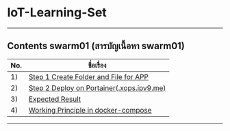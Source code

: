 # IoT-Learning-Set
______________________________________________________
Contents swarm01 (สารบัญเนื้อหา swarm01)
-----------------
No. |ชื่อเรื่อง|
----- |----- |
1)|[Step 1 Create Folder and File for APP](https://github.com/phisic1714/IoT-Learning-Set/blob/main/%E0%B8%9A%E0%B8%97%E0%B8%97%E0%B8%B5%E0%B9%88%201)|
2)|[Step 2 Deploy on Portainer(.xops.ipv9.me)](https://github.com/keta410/swarm01#step-2-deploy-on-portainerxopsipv9me)|
3)|[Expected Result](https://github.com/keta410/swarm01#expected-result)|
4)|[Working Principle in docker-compose](https://github.com/keta410/swarm01#working-principle-in-docker-compose)|
______________________________________________________
